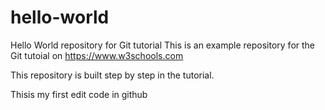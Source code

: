 # hello-world
Hello World repository for Git tutorial
This is an example repository for the Git tutoial on https://www.w3schools.com

This repository is built step by step in the tutorial.

Thisis my first edit code in github
